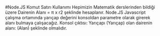 #Node.JS Komut Satırı Kullanımı
Hepimizin Matematik derslerinden bildiği üzere Dairenin Alanı = π x r2 şeklinde hesaplanır. 
Node.JS Javascript çalışma ortamında yarıçap değerini konsoldan parametre olarak girerek alanı bulmaya çalışacağız. 
Konsol çıktısı: Yarıçapı (Yarıçap) olan dairenin alanı: (Alan) şeklinde olmalıdır.
